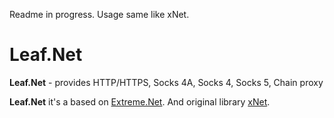 Readme in progress. Usage same like xNet.

# Leaf.Net
**Leaf.Net** - provides HTTP/HTTPS, Socks 4A, Socks 4, Socks 5, Chain proxy

**Leaf.Net** it's a based on [Extreme.Net](https://github.com/Fedorus/Extreme.Net). And original library [xNet](https://github.com/X-rus/xNet).
